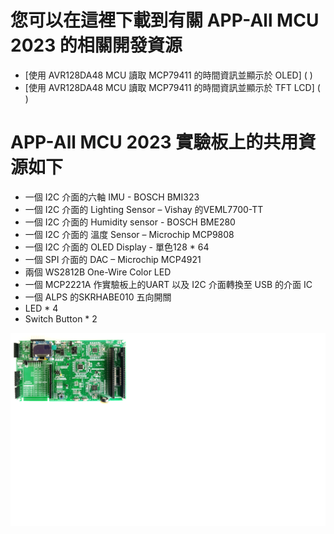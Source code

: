 # 您可以在這裡下載到有關 APP-All MCU 2023 的相關開發資源
* [使用 AVR128DA48 MCU 讀取 MCP79411 的時間資訊並顯示於 OLED] (    )
* [使用 AVR128DA48 MCU 讀取 MCP79411 的時間資訊並顯示於 TFT LCD] (   ) 
# APP-All MCU 2023 實驗板上的共用資源如下
* 一個 I2C 介面的六軸 IMU - BOSCH BMI323 
* 一個 I2C 介面的 Lighting Sensor – Vishay 的VEML7700-TT
* 一個 I2C 介面的 Humidity sensor - BOSCH BME280 
* 一個 I2C 介面的 溫度 Sensor – Microchip MCP9808 
* 一個 I2C 介面的 OLED Display - 單色128 * 64 
* 一個 SPI 介面的 DAC – Microchip MCP4921
* 兩個 WS2812B One-Wire Color LED
* 一個 MCP2221A 作實驗板上的UART 以及 I2C 介面轉換至 USB 的介面 IC
* 一個 ALPS 的SKRHABE010 五向開關
* LED * 4
* Switch Button * 2

<img src="https://github.com/CalvinHoMicrochip/APP-All-MCU-2023-Development-Resource/blob/main/Photo_All_2023.png" >



